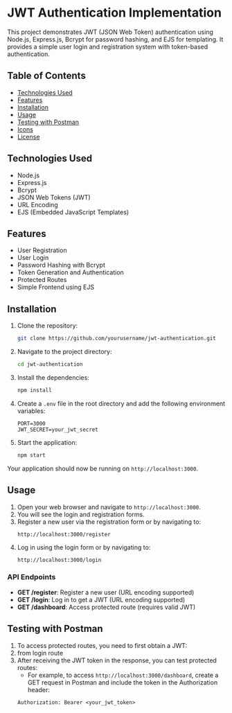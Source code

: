 
# JWT Authentication Implementation

This project demonstrates JWT (JSON Web Token) authentication using Node.js, Express.js, Bcrypt for password hashing, and EJS for templating. It provides a simple user login and registration system with token-based authentication.

## Table of Contents

- [Technologies Used](#technologies-used)
- [Features](#features)
- [Installation](#installation)
- [Usage](#usage)
- [Testing with Postman](#testing-with-postman)
- [Icons](#icons)
- [License](#license)

## Technologies Used

- Node.js
- Express.js
- Bcrypt
- JSON Web Tokens (JWT)
- URL Encoding
- EJS (Embedded JavaScript Templates)

## Features

- User Registration
- User Login
- Password Hashing with Bcrypt
- Token Generation and Authentication
- Protected Routes
- Simple Frontend using EJS

## Installation

1. Clone the repository:
    ```bash
    git clone https://github.com/yourusername/jwt-authentication.git
    ```

2. Navigate to the project directory:
    ```bash
    cd jwt-authentication
    ```

3. Install the dependencies:
    ```bash
    npm install
    ```

4. Create a `.env` file in the root directory and add the following environment variables:
    ```plaintext
    PORT=3000
    JWT_SECRET=your_jwt_secret
    ```

5. Start the application:
    ```bash
    npm start
    ```

Your application should now be running on `http://localhost:3000`.

## Usage

1. Open your web browser and navigate to `http://localhost:3000`.
2. You will see the login and registration forms.
3. Register a new user via the registration form or by navigating to:
    ```
    http://localhost:3000/register
    ```
4. Log in using the login form or by navigating to:
    ```
    http://localhost:3000/login
    ```

### API Endpoints

- **GET /register**: Register a new user (URL encoding supported)
- **GET /login**: Log in to get a JWT (URL encoding supported)
- **GET /dashboard**: Access protected route (requires valid JWT)

## Testing with Postman

1. To access protected routes, you need to first obtain a JWT:
2. from login route
3. After receiving the JWT token in the response, you can test protected routes:
   - For example, to access `http://localhost:3000/dashboard`, create a GET request in Postman and include the token in the Authorization header:
    ```plaintext
    Authorization: Bearer <your_jwt_token>
    ```



